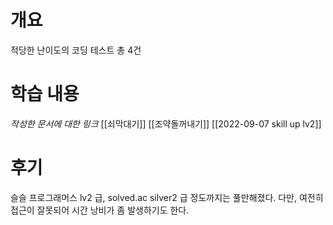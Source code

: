 # 개요
적당한 난이도의 코딩 테스트 총 4건

# 학습 내용
*작성한 문서에 대한 링크*
[[쇠막대기]]
[[조약돌꺼내기]]
[[2022-09-07 skill up lv2]]

# 후기
슬슬 프로그래머스 lv2 급, solved.ac silver2 급 정도까지는 풀만해졌다. 다만, 여전히 접근이 잘못되어 시간 낭비가 좀 발생하기도 한다.